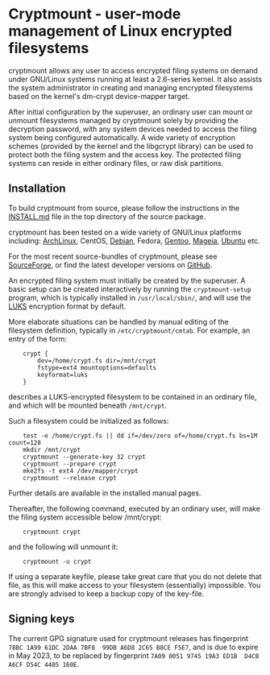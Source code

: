# Cryptmount - user-mode management of Linux encrypted filesystems

cryptmount allows any user to access encrypted filing systems on demand
under GNU/Linux systems running at least a 2.6-series kernel.
It also assists the system administrator in creating and managing
encrypted filesystems based on the kernel's dm-crypt device-mapper target.

After initial configuration by the superuser, an ordinary user can
mount or unmount filesystems managed by cryptmount solely by providing
the decryption password, with any system devices needed to access
the filing system being configured automatically. A wide variety of
encryption schemes (provided by the kernel and the libgcrypt library)
can be used to protect both the filing system and the access key.
The protected filing systems can reside in either ordinary files,
or raw disk partitions.


## Installation

To build cryptmount from source, please follow the instructions in
the [INSTALL.md](https://github.com/rwpenney/cryptmount/blob/master/INSTALL.md)
file in the top directory of the source package.

cryptmount has been tested on a wide variety of GNU/Linux platforms including:
[ArchLinux](https://aur.archlinux.org/packages/cryptmount),
CentOS, [Debian](https://packages.debian.org/stable/cryptmount), Fedora,
[Gentoo](https://packages.gentoo.org/packages/sys-fs/cryptmount),
[Mageia](https://madb.mageia.org/package/show/source/1/application/0/release/cauldron/name/cryptmount),
[Ubuntu](https://packages.ubuntu.com/jammy/cryptmount) etc.

For the most recent source-bundles of cryptmount, please see
[SourceForge](http://www.sourceforge.net/projects/cryptmount),
or find the latest developer versions
on [GitHub](https://github.com/rwpenney/cryptmount).

An encrypted filing system must initially be created by the superuser.
A basic setup can be created interactively by running the `cryptmount-setup`
program, which is typically installed in `/usr/local/sbin/`, and will
use the [LUKS](https://en.wikipedia.org/wiki/Linux_Unified_Key_Setup)
encryption format by default.

More elaborate situations can be handled by manual editing of the
filesystem definition, typically in `/etc/cryptmount/cmtab`.
For example, an entry of the form:
```
    crypt {
        dev=/home/crypt.fs dir=/mnt/crypt
        fstype=ext4 mountoptions=defaults
        keyformat=luks
    }
```
describes a LUKS-encrypted filesystem to be contained in an ordinary file,
and which will be mounted beneath `/mnt/crypt`.

Such a filesystem could be initialized as follows:
```
    test -e /home/crypt.fs || dd if=/dev/zero of=/home/crypt.fs bs=1M count=128
    mkdir /mnt/crypt
    cryptmount --generate-key 32 crypt
    cryptmount --prepare crypt
    mke2fs -t ext4 /dev/mapper/crypt
    cryptmount --release crypt
```
Further details are available in the installed manual pages.

Thereafter, the following command, executed by an ordinary user,
will make the filing system accessible below /mnt/crypt:
```
    cryptmount crypt
```
and the following will unmount it:
```
    cryptmount -u crypt
```

If using a separate keyfile, please take great care that you do not delete
that file, as this will make access to your filesystem (essentially) impossible.
You are strongly advised to keep a backup copy of the key-file.


## Signing keys

The current GPG signature used for cryptmount releases
has fingerprint `78BC 1A99 61DC 2DAA 7BF8  99DB A6D8 2C65 B8CE F5E7`,
and is due to expire in May 2023, to be replaced by
fingerprint `7A09 0051 9745 19A3 ED1B  D4CB A6CF D54C 4405 160E`.
